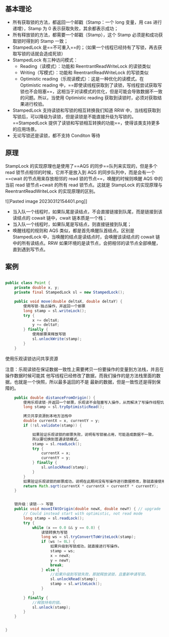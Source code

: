 ## 基本理论

- 所有获取锁的方法，都返回一个邮戳（Stamp：一个 long 变量，用 cas 进行递增），Stamp 为 0 表示获取失败，其余都表示成功；
- 所有释放锁的方法，都需要一个邮戳（Stamp），这个 Stamp 必须是和成功获取锁时得到的 Stamp 一致；
- StampedLock 是==不可重入==的；（如果一个线程已经持有了写锁，再去获取写锁的话就会造成死锁）
- StampedLock 有三种访问模式：
  - Reading（读模式）：功能和 ReentrantReadWriteLock 的读锁类似
  - Writing（写模式）：功能和 ReentrantReadWriteLock 的写锁类似
  - Optimistic reading（乐观读模式）：这是一种优化的读模式。在 Optimistic reading 中，==即使读线程获取到了读锁，写线程尝试获取写锁也不会阻塞==，这相当于对读模式的优化，但是可能会导致数据不一致的问题。所以，当使用 Optimistic reading 获取到读锁时，必须对获取结果进行校验。
- StampedLock 支持读锁和写锁的相互转换我们知道 RRW 中，当线程获取到写锁后，可以降级为读锁，但是读锁是不能直接升级为写锁的。==StampedLock 提供了读锁和写锁相互转换的功能==，使得该类支持更多的应用场景。
- 无论写锁还是读锁，都不支持 Conditon 等待

## 原理

StampLock 的实现原理也是使用了==AQS 的同步==队列来实现的，但是多个 read 锁节点相邻的时候，它并不是放入到 AQS 的同步队列中，而是会有一个==cwait 的节点用来存放相邻的 read 锁的节点==，唤醒的时候则唤醒 AQS 中的当前 read 锁节点+cwait 的所有 read 锁节点。这就是 StampLock 的实现原理与 ReentrantReadWriteLock 的实现原理的区别。

![[Pasted image 20230312154401.png]]

- 当入队一个线程时，如果队尾是读结点，不会直接链接到队尾，而是链接到该读结点的 cowait 链中，cwait 链本质是一个栈；
- 当入队一个线程时，如果队尾是写结点，则直接链接到队尾；
- 唤醒线程的规则和 AQS 类似，都是首先唤醒队首结点。区别是 StampedLock 中，当唤醒的结点是读结点时，会唤醒该读结点的 cowait 链中的所有读结点。RRW 如果环境的是读节点，会把相邻的读节点全部唤醒，直到遇到写节点。

## 案例

```java

public class Point {
    private double x, y;
    private final StampedLock sl = new StampedLock();

    public void move(double deltaX, double deltaY) {
        使用写锁-独占操作，并返回一个邮票
        long stamp = sl.writeLock();
        try {
            x += deltaX;
            y += deltaY;
        } finally {
            使用邮票来释放写锁
            sl.unlockWrite(stamp);
        }
    }
```

使用乐观读锁访问共享资源

注意：乐观读锁在保证数据一致性上需要拷贝一份要操作的变量到方法栈，并且在操作数据时候可能其 他写线程已经修改了数据，而我们操作的是方法栈里面的数据，也就是一个快照，所以最多返回的不是 最新的数据，但是一致性还是得到保障的。

```java
    public double distanceFromOrigin() {
        使用乐观读锁-并返回一个邮票，乐观读不会阻塞写入操作，从而解决了写操作线程饥饿问题。
        long stamp = sl.tryOptimisticRead();

        拷贝共享资源到本地方法栈中
        double currentX = x, currentY = y;
        if (!sl.validate(stamp)) {

            如果验证乐观读锁的邮票失败，说明有写锁被占用，可能造成数据不一致，
            所以要切换到普通读锁模式。
            stamp = sl.readLock();
            try {
                currentX = x;
                currentY = y;
            } finally {
                sl.unlockRead(stamp);
            }
        }
        如果验证乐观读锁的邮票成功，说明在此期间没有写操作进行数据修改，那就直接使用共享数据。
        return Math.sqrt(currentX * currentX + currentY * currentY);
    }


    锁升级：读锁--> 写锁
    public void moveIfAtOrigin(double newX, double newY) { // upgrade
        // Could instead start with optimistic, not read mode
        long stamp = sl.readLock();
        try {
            while (x == 0.0 && y == 0.0) {
                读锁转换为写锁
                long ws = sl.tryConvertToWriteLock(stamp);
                if (ws != 0L) {
                    如果升级到写锁成功，就直接进行写操作。
                    stamp = ws;
                    x = newX;
                    y = newY;
                    break;
                } else {
                    //如果升级到写锁失败，那就释放读锁，且重新申请写锁。
                    sl.unlockRead(stamp);
                    stamp = sl.writeLock();
                }
            }
        } finally {
            //释放持有的锁。
            sl.unlock(stamp);
        }
    }


}
```
